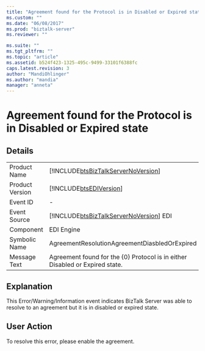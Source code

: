 ```yaml
---
title: "Agreement found for the Protocol is in Disabled or Expired state | Microsoft Docs"
ms.custom: ""
ms.date: "06/08/2017"
ms.prod: "biztalk-server"
ms.reviewer: ""

ms.suite: ""
ms.tgt_pltfrm: ""
ms.topic: "article"
ms.assetid: b524f423-1325-495c-9499-33101f6388fc
caps.latest.revision: 3
author: "MandiOhlinger"
ms.author: "mandia"
manager: "anneta"
---
```

# Agreement found for the Protocol is in Disabled or Expired state
## Details  
  
|                 |                                                                                        |
|-----------------|----------------------------------------------------------------------------------------|
|  Product Name   |   [!INCLUDE[btsBizTalkServerNoVersion](../includes/btsbiztalkservernoversion-md.md)]   |
| Product Version |               [!INCLUDE[btsEDIVersion](../includes/btsediversion-md.md)]               |
|    Event ID     |                                           -                                            |
|  Event Source   | [!INCLUDE[btsBizTalkServerNoVersion](../includes/btsbiztalkservernoversion-md.md)] EDI |
|    Component    |                                       EDI Engine                                       |
|  Symbolic Name  |                     AgreementResolutionAgreementDiasbledOrExpired                      |
|  Message Text   |      Agreement found for the {0} Protocol is in either Disabled or Expired state.      |
  
## Explanation  
 This Error/Warning/Information event indicates BizTalk Server was able to resolve to an agreement but it is in disabled or expired state.  
  
## User Action  
 To resolve this error, please enable the agreement.